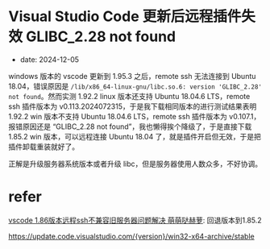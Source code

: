 # Visual Studio Code 更新后远程插件失效 GLIBC_2.28 not found
- date: 2024-12-05

windows 版本的 vscode 更新到 1.95.3 之后，remote ssh 无法连接到 Ubuntu 18.04，错误原因是 `/lib/x86_64-linux-gnu/libc.so.6: version 'GLIBC_2.28' not found`。然而实测 1.92.2 linux 版本还支持 Ubuntu 18.04.6 LTS，remote ssh 插件版本为 v0.113.2024072315，于是我下载相同版本的进行测试结果表明 1.92.2 win 版本不支持 Ubuntu 18.04.6 LTS，remote ssh 插件版本为 v0.107.1，报错原因还是 “GLIBC_2.28 not found”，我也懒得挨个降级了，于是直接下载 1.85.2 win 版本，可以远程连接 Ubuntu 18.04 了，就是插件开启但无效，于是把插件卸载重装就好了。

正解是升级服务器系统版本或者升级 libc，但是服务器使用人数众多，不好协调。

# refer

[vscode 1.86版本远程ssh不兼容旧服务器问题解决 萌萌哒赫萝](https://zhuanlan.zhihu.com/p/681066025): 回退版本到1.85.2

https://update.code.visualstudio.com/{version}/win32-x64-archive/stable
